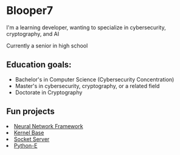 # Blooper7

I'm a learning developer, wanting to specialize in cybersecurity, cryptography, and AI

Currently a senior in high school

## Education goals:
- Bachelor's in Computer Science (Cybersecurity Concentration)
- Master's in cybersecurity, cryptography, or a related field
- Doctorate in Cryptography

## Fun projects
<li><a href=https://github.com/Blooper7/Neural-Network-Framework>Neural Network Framework</a></li>
<li><a href=https://github.com/Blooper7/Kernel-Base>Kernel Base</a></li>
<li><a href=https://github.com/Blooper7/Socket-Server>Socket Server</a></li>
<li><a href=https://github.com/Blooper7/Python-E>Python-E</a></li>
